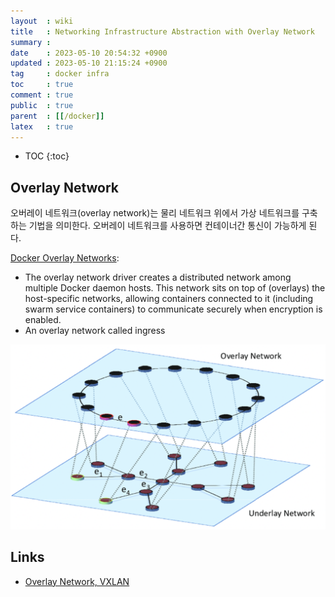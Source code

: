 ```yaml
---
layout  : wiki
title   : Networking Infrastructure Abstraction with Overlay Network
summary : 
date    : 2023-05-10 20:54:32 +0900
updated : 2023-05-10 21:15:24 +0900
tag     : docker infra
toc     : true
comment : true
public  : true
parent  : [[/docker]]
latex   : true
---
```

* TOC
{:toc}

## Overlay Network

오버레이 네트워크(overlay network)는 물리 네트워크 위에서 가상 네트워크를 구축하는 기법을 의미한다. 오버레이 네트워크를 사용하면 컨테이너간 통신이 가능하게 된다.

[Docker Overlay Networks](https://docs.docker.com/network/overlay/):
- The overlay network driver creates a distributed network among multiple Docker daemon hosts. This network sits on top of (overlays) the host-specific networks, allowing containers connected to it (including swarm service containers) to communicate securely when encryption is enabled.
- An overlay network called ingress

![](/resource/wiki/docker-overlay-network/overlay-network.png)

## Links

- [Overlay Network, VXLAN](https://ssup2.github.io/theory_analysis/Overlay_Network_VXLAN/)